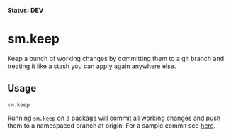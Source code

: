 **Status: DEV**

sm.keep
=======

Keep a bunch of working changes by committing them to a git branch and treating it like a stash you can apply again anywhere else.


Usage
-----

	sm.keep

Running `sm.keep` on a package will commit all working changes and push them to a namespaced branch at origin. For a sample commit see [here](https://github.com/sourcemint/sm.keep/commit/5e9c99010401095b059beadee9dc20d45343aa6e).

